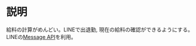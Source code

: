 # 説明
給料の計算がめんどい。LINEで出退勤, 現在の給料の確認ができるようにする。LINEの[Message API](https://developers.line.biz/en/services/messaging-api/)を利用。
